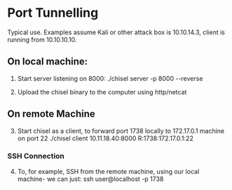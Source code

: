 # Port Tunnelling 

Typical use. Examples assume Kali or other attack box is 10.10.14.3, client is running from 10.10.10.10.

## On local machine:
1. Start server listening on 8000:
    ./chisel server -p 8000 --reverse

2. Upload the chisel binary to the computer using http/netcat  

## On remote Machine 
3. Start chisel as a client, to forward port 1738 locally to 172.17.0.1 machine on port 22 
    ./chisel client 10.11.18.40:8000 R:1738:172.17.0.1:22

### SSH Connection
4. To, for example, SSH from the remote machine, using our local machine- we can just:
    ssh user@localhost -p 1738
